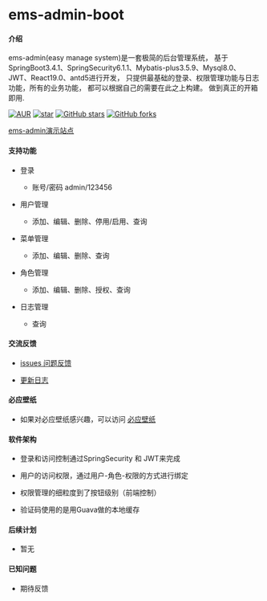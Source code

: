 # ems-admin-boot

#### 介绍
ems-admin(easy manage system)是一套极简的后台管理系统，
基于SpringBoot3.4.1、SpringSecurity6.1.1、Mybatis-plus3.5.9、Mysql8.0、
JWT、React19.0、antd5进行开发，
只提供最基础的登录、权限管理功能与日志功能，所有的业务功能，
都可以根据自己的需要在此之上构建。
做到真正的开箱即用.


[![AUR](https://img.shields.io/badge/license-Apache%20License%202.0-blue.svg)](https://github.com/ems-admin/ems-react/blob/master/LICENSE)
[![star](https://gitee.com/ems-admin/ems-admin-react/badge/star.svg?theme=white)](https://gitee.com/ems-admin/ems-admin-react)
[![GitHub stars](https://img.shields.io/github/stars/ems-admin/ems-react.svg?style=social&label=Stars)](https://github.com/ems-admin/ems-react)
[![GitHub forks](https://img.shields.io/github/forks/ems-admin/ems-react.svg?style=social&label=Fork)](https://github.com/ems-admin/ems-react)

[ems-admin演示站点](http://ems.fullpx.com)

#### 支持功能

-  登录
   - 账号/密码 admin/123456

   
-  用户管理
   - 添加、编辑、删除、停用/启用、查询
   
   
-  菜单管理
   - 添加、编辑、删除、查询

   
-  角色管理
   - 添加、编辑、删除、授权、查询

   
-  日志管理
   - 查询


#### 交流反馈


- [issues 问题反馈](https://github.com/ems-admin/ems-react/issues)


- [更新日志](CHANGELOG.md)


####  必应壁纸

- 如果对必应壁纸感兴趣，可以访问 [必应壁纸](https://bing.fullpx.com)


#### 软件架构

- 登录和访问控制通过SpringSecurity 和 JWT来完成


- 用户的访问权限，通过用户-角色-权限的方式进行绑定


- 权限管理的细粒度到了按钮级别（前端控制）


- 验证码使用的是用Guava做的本地缓存


#### 后续计划

- 暂无


#### 已知问题

- 期待反馈



